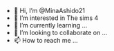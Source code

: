 - 👋 Hi, I’m @MinaAshido21
- 👀 I’m interested in The sims 4
- 🌱 I’m currently learning ...
- 💞️ I’m looking to collaborate on ...
- 📫 How to reach me ...

<!---
MinaAshido21/MinaAshido21 is a ✨ special ✨ repository because its `README.md` (this file) appears on your GitHub profile.
You can click the Preview link to take a look at your changes.
--->
